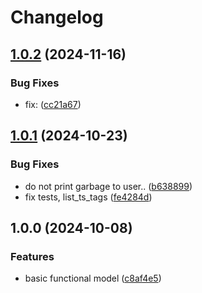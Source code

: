 # Changelog

## [1.0.2](https://github.com/neo451/treedoc.nvim/compare/v1.0.1...v1.0.2) (2024-11-16)


### Bug Fixes

* fix:  ([cc21a67](https://github.com/neo451/treedoc.nvim/commit/cc21a6798a9ca8e8e868b54aad395d6a58652e46))

## [1.0.1](https://github.com/neo451/treedoc.nvim/compare/v1.0.0...v1.0.1) (2024-10-23)


### Bug Fixes

* do not print garbage to user.. ([b638899](https://github.com/neo451/treedoc.nvim/commit/b6388990d87e79b981ab78578d9d7d3cd541c9f6))
* fix tests, list_ts_tags ([fe4284d](https://github.com/neo451/treedoc.nvim/commit/fe4284d8ce5906fd17cf74276528e2946c5dd161))

## 1.0.0 (2024-10-08)


### Features

* basic functional model ([c8af4e5](https://github.com/neo451/treedoc.nvim/commit/c8af4e55e5588998d71d237aad143b7e9a86b1ec))

